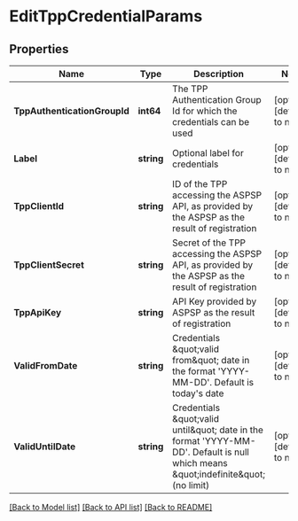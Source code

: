 # EditTppCredentialParams

## Properties
Name | Type | Description | Notes
------------ | ------------- | ------------- | -------------
**TppAuthenticationGroupId** | **int64** | The TPP Authentication Group Id for which the credentials can be used | [optional] [default to null]
**Label** | **string** | Optional label for credentials | [optional] [default to null]
**TppClientId** | **string** | ID of the TPP accessing the ASPSP API, as provided by the ASPSP as the result of registration | [optional] [default to null]
**TppClientSecret** | **string** | Secret of the TPP accessing the ASPSP API, as provided by the ASPSP as the result of registration | [optional] [default to null]
**TppApiKey** | **string** | API Key provided by ASPSP  as the result of registration | [optional] [default to null]
**ValidFromDate** | **string** | Credentials \&quot;valid from\&quot; date in the format &#39;YYYY-MM-DD&#39;. Default is today&#39;s date | [optional] [default to null]
**ValidUntilDate** | **string** | Credentials \&quot;valid until\&quot; date in the format &#39;YYYY-MM-DD&#39;. Default is null which means \&quot;indefinite\&quot; (no limit) | [optional] [default to null]

[[Back to Model list]](../README.md#documentation-for-models) [[Back to API list]](../README.md#documentation-for-api-endpoints) [[Back to README]](../README.md)


